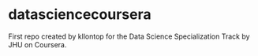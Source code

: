 datasciencecoursera
===================

First repo created by kllontop for the Data Science Specialization Track by JHU on Coursera.
